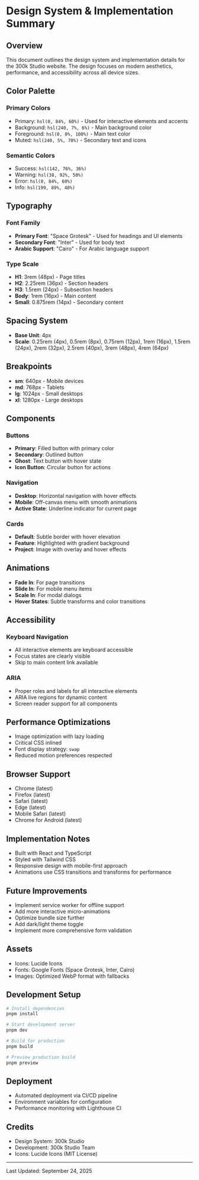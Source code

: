 # Design System & Implementation Summary

## Overview
This document outlines the design system and implementation details for the 300k Studio website. The design focuses on modern aesthetics, performance, and accessibility across all device sizes.

## Color Palette

### Primary Colors
- Primary: `hsl(0, 84%, 60%)` - Used for interactive elements and accents
- Background: `hsl(240, 7%, 6%)` - Main background color
- Foreground: `hsl(0, 0%, 100%)` - Main text color
- Muted: `hsl(240, 5%, 70%)` - Secondary text and icons

### Semantic Colors
- Success: `hsl(142, 76%, 36%)`
- Warning: `hsl(38, 92%, 50%)`
- Error: `hsl(0, 84%, 60%)`
- Info: `hsl(199, 89%, 48%)`

## Typography

### Font Family
- **Primary Font**: "Space Grotesk" - Used for headings and UI elements
- **Secondary Font**: "Inter" - Used for body text
- **Arabic Support**: "Cairo" - For Arabic language support

### Type Scale
- **H1**: 3rem (48px) - Page titles
- **H2**: 2.25rem (36px) - Section headers
- **H3**: 1.5rem (24px) - Subsection headers
- **Body**: 1rem (16px) - Main content
- **Small**: 0.875rem (14px) - Secondary content

## Spacing System
- **Base Unit**: 4px
- **Scale**: 0.25rem (4px), 0.5rem (8px), 0.75rem (12px), 1rem (16px), 1.5rem (24px), 2rem (32px), 2.5rem (40px), 3rem (48px), 4rem (64px)

## Breakpoints
- **sm**: 640px - Mobile devices
- **md**: 768px - Tablets
- **lg**: 1024px - Small desktops
- **xl**: 1280px - Large desktops

## Components

### Buttons
- **Primary**: Filled button with primary color
- **Secondary**: Outlined button
- **Ghost**: Text button with hover state
- **Icon Button**: Circular button for actions

### Navigation
- **Desktop**: Horizontal navigation with hover effects
- **Mobile**: Off-canvas menu with smooth animations
- **Active State**: Underline indicator for current page

### Cards
- **Default**: Subtle border with hover elevation
- **Feature**: Highlighted with gradient background
- **Project**: Image with overlay and hover effects

## Animations
- **Fade In**: For page transitions
- **Slide In**: For mobile menu items
- **Scale In**: For modal dialogs
- **Hover States**: Subtle transforms and color transitions

## Accessibility

### Keyboard Navigation
- All interactive elements are keyboard accessible
- Focus states are clearly visible
- Skip to main content link available

### ARIA
- Proper roles and labels for all interactive elements
- ARIA live regions for dynamic content
- Screen reader support for all components

## Performance Optimizations
- Image optimization with lazy loading
- Critical CSS inlined
- Font display strategy: `swap`
- Reduced motion preferences respected

## Browser Support
- Chrome (latest)
- Firefox (latest)
- Safari (latest)
- Edge (latest)
- Mobile Safari (latest)
- Chrome for Android (latest)

## Implementation Notes
- Built with React and TypeScript
- Styled with Tailwind CSS
- Responsive design with mobile-first approach
- Animations use CSS transitions and transforms for performance

## Future Improvements
- Implement service worker for offline support
- Add more interactive micro-animations
- Optimize bundle size further
- Add dark/light theme toggle
- Implement more comprehensive form validation

## Assets
- Icons: Lucide Icons
- Fonts: Google Fonts (Space Grotesk, Inter, Cairo)
- Images: Optimized WebP format with fallbacks

## Development Setup
```bash
# Install dependencies
pnpm install

# Start development server
pnpm dev

# Build for production
pnpm build

# Preview production build
pnpm preview
```

## Deployment
- Automated deployment via CI/CD pipeline
- Environment variables for configuration
- Performance monitoring with Lighthouse CI

## Credits
- Design System: 300k Studio
- Development: 300k Studio Team
- Icons: Lucide Icons (MIT License)

---
Last Updated: September 24, 2025
